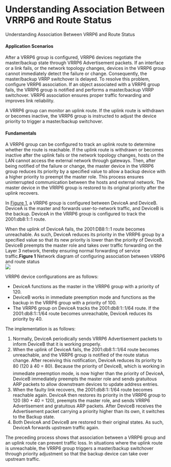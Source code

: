 Understanding Association Between VRRP6 and Route Status
========================================================

Understanding Association Between VRRP6 and Route Status

#### Application Scenarios

After a VRRP6 group is configured, VRRP6 devices negotiate the master/backup state through VRRP6 Advertisement packets. If an interface or a link fails, or the network topology changes, devices in the VRRP6 group cannot immediately detect the failure or change. Consequently, the master/backup VRRP switchover is delayed. To resolve this problem, configure VRRP6 association. If an object associated with a VRRP6 group fails, the VRRP6 group is notified and performs a master/backup VRRP switchover. VRRP6 association ensures proper traffic forwarding and improves link reliability.

A VRRP6 group can monitor an uplink route. If the uplink route is withdrawn or becomes inactive, the VRRP6 group is instructed to adjust the device priority to trigger a master/backup switchover.


#### Fundamentals

A VRRP6 group can be configured to track an uplink route to determine whether the route is reachable. If the uplink route is withdrawn or becomes inactive after the uplink fails or the network topology changes, hosts on the LAN cannot access the external network through gateways. Then, after being notified of the failure or change, the master device in the VRRP6 group reduces its priority by a specified value to allow a backup device with a higher priority to preempt the master role. This process ensures uninterrupted communication between the hosts and external network. The master device in the VRRP6 group is restored to its original priority after the uplink recovers.

In [Figure 1](#EN-US_CONCEPT_0000001212421478__fig466013291353), a VRRP6 group is configured between DeviceA and DeviceB. DeviceA is the master and forwards user-to-network traffic, and DeviceB is the backup. DeviceA in the VRRP6 group is configured to track the 2001:db8:1::1 route.

When the uplink of DeviceA fails, the 2001:DB8:1::1 route becomes unreachable. As such, DeviceA reduces its priority in the VRRP6 group by a specified value so that its new priority is lower than the priority of DeviceB. DeviceB preempts the master role and takes over traffic forwarding on the Layer 3 network, thereby ensuring normal forwarding of service traffic.**Figure 1** Network diagram of configuring association between VRRP6 and route status  
![](figure/en-us_image_0000001257454671.png)

VRRP6 device configurations are as follows:

* DeviceA functions as the master in the VRRP6 group with a priority of 120.
* DeviceB works in immediate preemption mode and functions as the backup in the VRRP6 group with a priority of 100.
* The VRRP6 group on DeviceA tracks the 2001:db8:1::1/64 route. If the 2001:db8:1::1/64 route becomes unreachable, DeviceA reduces its priority by 40.

The implementation is as follows:

1. Normally, DeviceA periodically sends VRRP6 Advertisement packets to inform DeviceB that it is working properly.
2. When the uplink of DeviceA fails, the 2001:db8:1::1/64 route becomes unreachable, and the VRRP6 group is notified of the route status change. After receiving this notification, DeviceA reduces its priority to 80 (120 â 40 = 80). Because the priority of DeviceB, which is working in immediate preemption mode, is now higher than the priority of DeviceA, DeviceB immediately preempts the master role and sends gratuitous ARP packets to allow downstream devices to update address entries.
3. When the faulty link recovers, the 2001:db8:1::1/64 route becomes reachable again. DeviceA then restores its priority in the VRRP6 group to 120 (80 + 40 = 120), preempts the master role, and sends VRRP6 Advertisement and gratuitous ARP packets. After DeviceB receives the Advertisement packet carrying a priority higher than its own, it switches to the Backup state.
4. Both DeviceA and DeviceB are restored to their original states. As such, DeviceA forwards upstream traffic again.

The preceding process shows that association between a VRRP6 group and an uplink route can prevent traffic loss. In situations where the uplink route is unreachable, the VRRP6 group triggers a master/backup switchover through priority adjustment so that the backup device can take over upstream traffic.